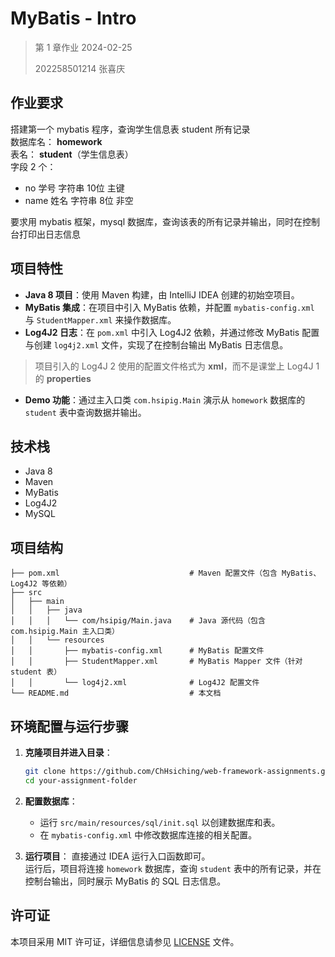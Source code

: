 # MyBatis - Intro

> 第 1 章作业 2024-02-25
> 
> 202258501214 张喜庆

## 作业要求

搭建第一个 mybatis 程序，查询学生信息表 student 所有记录  
数据库名： **homework**  
表名： **student**（学生信息表）  
字段 2 个：
- no    学号 字符串 10位 主键
- name  姓名 字符串 8位  非空

要求用 mybatis 框架，mysql 数据库，查询该表的所有记录并输出，同时在控制台打印出日志信息

## 项目特性

- **Java 8 项目**：使用 Maven 构建，由 IntelliJ IDEA 创建的初始空项目。
- **MyBatis 集成**：在项目中引入 MyBatis 依赖，并配置 `mybatis-config.xml` 与 `StudentMapper.xml` 来操作数据库。
- **Log4J2 日志**：在 `pom.xml` 中引入 Log4J2 依赖，并通过修改 MyBatis 配置与创建 `log4j2.xml` 文件，实现了在控制台输出 MyBatis 日志信息。
> 项目引入的 Log4J 2 使用的配置文件格式为 **xml**，而不是课堂上 Log4J 1 的 **properties**
- **Demo 功能**：通过主入口类 `com.hsipig.Main` 演示从 `homework` 数据库的 `student` 表中查询数据并输出。

## 技术栈

- Java 8
- Maven
- MyBatis
- Log4J2
- MySQL

## 项目结构

```
├── pom.xml                             # Maven 配置文件（包含 MyBatis、Log4J2 等依赖）
├── src
│   ├── main
│   │   ├── java
│   │   │   └── com/hsipig/Main.java    # Java 源代码（包含 com.hsipig.Main 主入口类）
│   │   └── resources
│   │       ├── mybatis-config.xml      # MyBatis 配置文件
│   │       ├── StudentMapper.xml       # MyBatis Mapper 文件（针对 student 表）
│   │       └── log4j2.xml              # Log4J2 配置文件
└── README.md                           # 本文档
```

## 环境配置与运行步骤

1. **克隆项目并进入目录**：
   ```bash
   git clone https://github.com/ChHsiching/web-framework-assignments.git
   cd your-assignment-folder
   ```

2. **配置数据库**：
    - 运行 `src/main/resources/sql/init.sql` 以创建数据库和表。
    - 在 `mybatis-config.xml` 中修改数据库连接的相关配置。


3. **运行项目**：
   直接通过 IDEA 运行入口函数即可。  
   运行后，项目将连接 `homework` 数据库，查询 `student` 表中的所有记录，并在控制台输出，同时展示 MyBatis 的 SQL 日志信息。

## 许可证

本项目采用 MIT 许可证，详细信息请参见 [LICENSE](LICENSE) 文件。